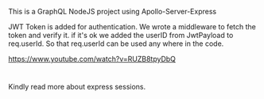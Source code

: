 This is a GraphQL NodeJS project using Apollo-Server-Express

JWT Token is added for authentication.
We wrote a middleware to fetch the token and verify it. if it's ok we added the userID from JwtPayload to req.userId.
So that req.userId can be used any where in the code.

https://www.youtube.com/watch?v=RUZB8tpyDbQ
#
Kindly read more about express sessions.
